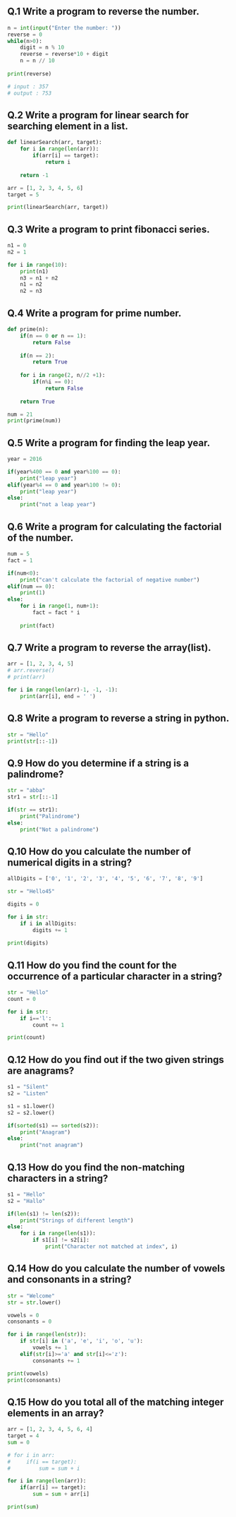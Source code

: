 ## Q.1 Write a program to reverse the number.
```python
n = int(input("Enter the number: "))
reverse = 0
while(n>0):
    digit = n % 10
    reverse = reverse*10 + digit
    n = n // 10
    
print(reverse)

# input : 357
# output : 753
```
## Q.2 Write a program for linear search for searching element in a list.
```python
def linearSearch(arr, target):
    for i in range(len(arr)):
        if(arr[i] == target):
            return i
    
    return -1

arr = [1, 2, 3, 4, 5, 6]
target = 5

print(linearSearch(arr, target))
```
## Q.3 Write a program to print fibonacci series.
```python
n1 = 0
n2 = 1

for i in range(10):
    print(n1)
    n3 = n1 + n2
    n1 = n2
    n2 = n3
```
## Q.4 Write a program for prime number.
```python
def prime(n):
    if(n == 0 or n == 1):
        return False
        
    if(n == 2):
        return True
        
    for i in range(2, n//2 +1):
        if(n%i == 0):
            return False
            
    return True

num = 21
print(prime(num))
```
## Q.5 Write a program for finding the leap year.
```python
year = 2016

if(year%400 == 0 and year%100 == 0):
    print("leap year")
elif(year%4 == 0 and year%100 != 0):
    print("leap year")
else:
    print("not a leap year")
```
## Q.6 Write a program for calculating the factorial of the number.
```python
num = 5
fact = 1

if(num<0):
    print("can't calculate the factorial of negative number")
elif(num == 0):
    print(1)
else:
    for i in range(1, num+1):
        fact = fact * i
        
    print(fact)
```
## Q.7 Write a program to reverse the array(list).
```python
arr = [1, 2, 3, 4, 5]
# arr.reverse()
# print(arr)

for i in range(len(arr)-1, -1, -1):
    print(arr[i], end = ' ')
```
## Q.8 Write a program to reverse a string in python.
```python
str = "Hello"
print(str[::-1])
```
## Q.9 How do you determine if a string is a palindrome?
```python
str = "abba"
str1 = str[::-1]

if(str == str1):
    print("Palindrome")
else:
    print("Not a palindrome")
```
## Q.10 How do you calculate the number of numerical digits in a string?
```python
allDigits = ['0', '1', '2', '3', '4', '5', '6', '7', '8', '9']

str = "Hello45"

digits = 0

for i in str:
    if i in allDigits:
        digits += 1
    
print(digits)
```
## Q.11 How do you find the count for the occurrence of a particular character in a string?
```python
str = "Hello"
count = 0

for i in str:
    if i=='l':
        count += 1

print(count)
```
## Q.12 How do you find out if the two given strings are anagrams?
```python
s1 = "Silent"
s2 = "Listen"

s1 = s1.lower()
s2 = s2.lower()

if(sorted(s1) == sorted(s2)):
    print("Anagram")
else:
    print("not anagram")
```
## Q.13 How do you find the non-matching characters in a string?
```python
s1 = "Hello"
s2 = "Hallo"

if(len(s1) != len(s2)):
    print("Strings of different length")
else:  
    for i in range(len(s1)):
        if s1[i] != s2[i]:
            print("Character not matched at index", i)
```
## Q.14 How do you calculate the number of vowels and consonants in a string?
```python
str = "Welcome"
str = str.lower()

vowels = 0
consonants = 0

for i in range(len(str)):
    if str[i] in ('a', 'e', 'i', 'o', 'u'):
        vowels += 1
    elif(str[i]>='a' and str[i]<='z'):
        consonants += 1

print(vowels)
print(consonants)
```
## Q.15 How do you total all of the matching integer elements in an array?
```python
arr = [1, 2, 3, 4, 5, 6, 4]
target = 4
sum = 0

# for i in arr:
#     if(i == target):
#         sum = sum + i

for i in range(len(arr)):
    if(arr[i] == target):
        sum = sum + arr[i]

print(sum)
```
